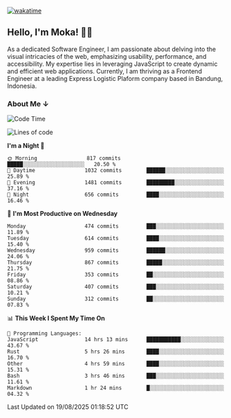 [![wakatime](https://wakatime.com/badge/user/af9abd23-dba3-4dbe-973c-b045a9417a55.svg?style=social)](https://wakatime.com/@af9abd23-dba3-4dbe-973c-b045a9417a55)
## Hello, I'm Moka! 👋🏼


As a dedicated Software Engineer, I am passionate about delving into the visual intricacies of the web, emphasizing usability, performance, and accessibility. My expertise lies in leveraging JavaScript to create dynamic and efficient web applications. Currently, I am thriving as a Frontend Engineer at a leading Express Logistic Plaform company based in Bandung, Indonesia.

### About Me ↓

<!--START_SECTION:waka-->
![Code Time](http://img.shields.io/badge/Code%20Time-12%2C481%20hrs%2035%20mins-blue)

![Lines of code](https://img.shields.io/badge/From%20Hello%20World%20I%27ve%20Written-9.6%20million%20lines%20of%20code-blue)

**I'm a Night 🦉** 

```text
🌞 Morning                817 commits         █████░░░░░░░░░░░░░░░░░░░░   20.50 % 
🌆 Daytime                1032 commits        ██████░░░░░░░░░░░░░░░░░░░   25.89 % 
🌃 Evening                1481 commits        █████████░░░░░░░░░░░░░░░░   37.16 % 
🌙 Night                  656 commits         ████░░░░░░░░░░░░░░░░░░░░░   16.46 % 
```
📅 **I'm Most Productive on Wednesday** 

```text
Monday                   474 commits         ███░░░░░░░░░░░░░░░░░░░░░░   11.89 % 
Tuesday                  614 commits         ████░░░░░░░░░░░░░░░░░░░░░   15.40 % 
Wednesday                959 commits         ██████░░░░░░░░░░░░░░░░░░░   24.06 % 
Thursday                 867 commits         █████░░░░░░░░░░░░░░░░░░░░   21.75 % 
Friday                   353 commits         ██░░░░░░░░░░░░░░░░░░░░░░░   08.86 % 
Saturday                 407 commits         ███░░░░░░░░░░░░░░░░░░░░░░   10.21 % 
Sunday                   312 commits         ██░░░░░░░░░░░░░░░░░░░░░░░   07.83 % 
```


📊 **This Week I Spent My Time On** 

```text
💬 Programming Languages: 
JavaScript               14 hrs 13 mins      ███████████░░░░░░░░░░░░░░   43.67 % 
Rust                     5 hrs 26 mins       ████░░░░░░░░░░░░░░░░░░░░░   16.70 % 
Other                    4 hrs 59 mins       ████░░░░░░░░░░░░░░░░░░░░░   15.31 % 
Bash                     3 hrs 46 mins       ███░░░░░░░░░░░░░░░░░░░░░░   11.61 % 
Markdown                 1 hr 24 mins        █░░░░░░░░░░░░░░░░░░░░░░░░   04.32 % 
```


 Last Updated on 19/08/2025 01:18:52 UTC
<!--END_SECTION:waka-->
